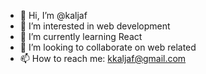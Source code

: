 - 👋 Hi, I’m @kaljaf
- 👀 I’m interested in web development
- 🌱 I’m currently learning React
- 💞️ I’m looking to collaborate on web related
- 📫 How to reach me: kkaljaf@gmail.com

<!---
kaljaf/kaljaf is a ✨ special ✨ repository because its `README.md` (this file) appears on your GitHub profile.
You can click the Preview link to take a look at your changes.
--->
